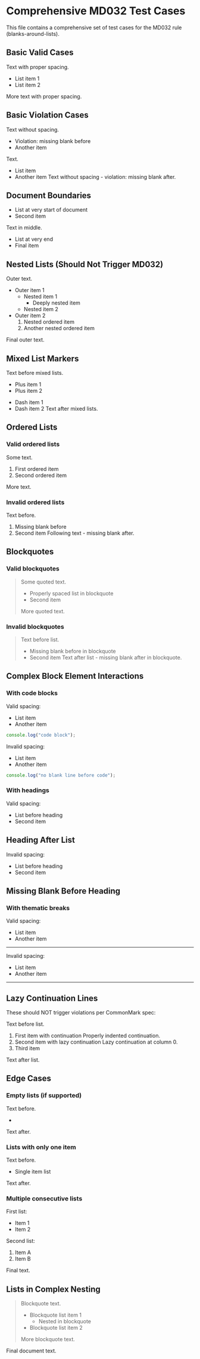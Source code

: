 # Comprehensive MD032 Test Cases

This file contains a comprehensive set of test cases for the MD032 rule (blanks-around-lists).

## Basic Valid Cases

Text with proper spacing.

* List item 1
* List item 2

More text with proper spacing.

## Basic Violation Cases

Text without spacing.
* Violation: missing blank before
* Another item

Text.

* List item
* Another item
Text without spacing - violation: missing blank after.

## Document Boundaries

* List at very start of document
* Second item

Text in middle.

* List at very end
* Final item

## Nested Lists (Should Not Trigger MD032)

Outer text.

* Outer item 1
  * Nested item 1
    * Deeply nested item
  * Nested item 2
* Outer item 2
  1. Nested ordered item
  2. Another nested ordered item

Final outer text.

## Mixed List Markers

Text before mixed lists.
+ Plus item 1
+ Plus item 2

- Dash item 1  
- Dash item 2
Text after mixed lists.

## Ordered Lists

### Valid ordered lists

Some text.

1. First ordered item
2. Second ordered item

More text.

### Invalid ordered lists

Text before.
1. Missing blank before
2. Second item
Following text - missing blank after.

## Blockquotes

### Valid blockquotes

> Some quoted text.
>
> * Properly spaced list in blockquote
> * Second item
>
> More quoted text.

### Invalid blockquotes

> Text before list.
> * Missing blank before in blockquote
> * Second item
> Text after list - missing blank after in blockquote.

## Complex Block Element Interactions

### With code blocks

Valid spacing:

* List item
* Another item

```javascript
console.log("code block");
```

Invalid spacing:
* List item
* Another item
```javascript
console.log("no blank line before code");
```

### With headings

Valid spacing:

* List before heading
* Second item

## Heading After List

Invalid spacing:
* List before heading  
* Second item
## Missing Blank Before Heading

### With thematic breaks

Valid spacing:

* List item
* Another item

---

Invalid spacing:
* List item
* Another item
---

## Lazy Continuation Lines

These should NOT trigger violations per CommonMark spec:

Text before list.

1. First item with continuation
   Properly indented continuation.
2. Second item with lazy continuation
Lazy continuation at column 0.
3. Third item

Text after list.

## Edge Cases

### Empty lists (if supported)

Text before.

*

Text after.

### Lists with only one item

Text before.

* Single item list

Text after.

### Multiple consecutive lists

First list:

* Item 1
* Item 2

Second list:

1. Item A
2. Item B

Final text.

## Lists in Complex Nesting

> Blockquote text.
>
> * Blockquote list item 1
>   * Nested in blockquote
> * Blockquote list item 2
>
> More blockquote text.

Final document text.